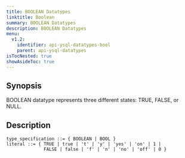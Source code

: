 ```yaml
---
title: BOOLEAN Datatypes
linktitle: Boolean
summary: BOOLEAN Datatypes
description: BOOLEAN Datatypes
menu:
  v1.2:
    identifier: api-ysql-datatypes-bool
    parent: api-ysql-datatypes
isTocNested: true
showAsideToc: true
---
```


## Synopsis
BOOLEAN datatype represents three different states: TRUE, FALSE, or NULL.

## Description

```
type_specification ::= { BOOLEAN | BOOL }
literal ::= { TRUE | true | 't' | 'y' | 'yes' | 'on' | 1 |
              FALSE | false | 'f' | 'n' | 'no' | 'off' | 0 }
```

